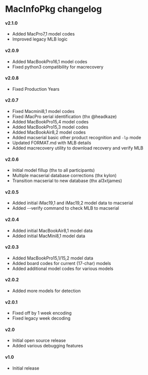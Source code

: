MacInfoPkg changelog
====================
#### v2.1.0
- Added MacPro7,1 model codes
- Improved legacy MLB logic

#### v2.0.9
- Added MacBookPro16,1 model codes
- Fixed python3 compatibility for macrecovery

#### v2.0.8
- Fixed Production Years

#### v2.0.7
- Fixed Macmini8,1 model codes
- Fixed iMacPro serial identification (thx @headkaze)
- Added MacBookPro15,4 model codes
- Added MacBookPro15,3 model codes
- Added MacBookAir8,2 model codes
- Added macserial basic other product recognition and `-lp` mode
- Updated FORMAT.md with MLB details
- Added macrecovery utility to download recovery and verify MLB

#### v2.0.6
- Initial model fillup (thx to all participants)
- Multiple macserial database corrections (thx kylon)
- Transition macserial to new database (thx al3xtjames)

#### v2.0.5
- Added initial iMac19,1 and iMac19,2 model data to macserial
- Added --verify command to check MLB to macserial

#### v2.0.4
- Added initial MacBookAir8,1 model data
- Added initial MacMini8,1 model data

#### v2.0.3
- Added MacBookPro15,1/15,2 model data
- Added board codes for current (17-char) models
- Added additional model codes for various models

#### v2.0.2
- Added more models for detection

#### v2.0.1
- Fixed off by 1 week encoding
- Fixed legacy week decoding

#### v2.0
- Initial open source release
- Added various debugging features

#### v1.0
- Initial release
